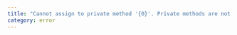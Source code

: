 ```yaml
---
title: "Cannot assign to private method '{0}'. Private methods are not writable."
category: error
---
```

